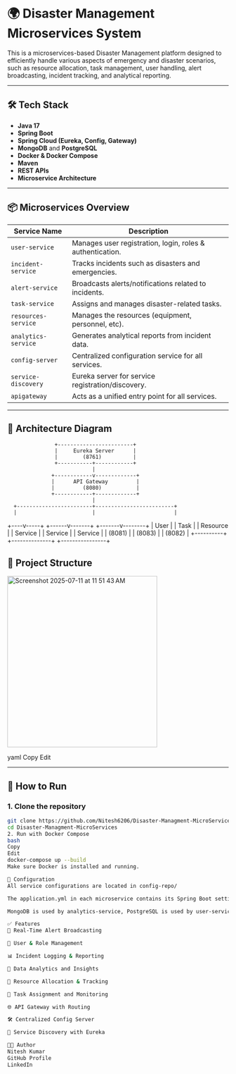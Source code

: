 # 🌍 Disaster Management Microservices System

This is a microservices-based Disaster Management platform designed to efficiently handle various aspects of emergency and disaster scenarios, such as resource allocation, task management, user handling, alert broadcasting, incident tracking, and analytical reporting.

---

## 🛠️ Tech Stack

- **Java 17**
- **Spring Boot**
- **Spring Cloud (Eureka, Config, Gateway)**
- **MongoDB** and **PostgreSQL**
- **Docker & Docker Compose**
- **Maven**
- **REST APIs**
- **Microservice Architecture**

---

## 📦 Microservices Overview

| Service Name       | Description                                           |
|--------------------|-------------------------------------------------------|
| `user-service`     | Manages user registration, login, roles & authentication. |
| `incident-service` | Tracks incidents such as disasters and emergencies.     |
| `alert-service`    | Broadcasts alerts/notifications related to incidents.  |
| `task-service`     | Assigns and manages disaster-related tasks.            |
| `resources-service`| Manages the resources (equipment, personnel, etc).     |
| `analytics-service`| Generates analytical reports from incident data.       |
| `config-server`    | Centralized configuration service for all services.    |
| `service-discovery`| Eureka server for service registration/discovery.      |
| `apigateway`       | Acts as a unified entry point for all services.        |

---

## 🔄 Architecture Diagram


                   +------------------------+
                   |     Eureka Server      |
                   |        (8761)          |
                   +-----------+------------+
                               |
                  +------------v-------------+
                  |      API Gateway         |
                  |         (8080)           |
                  +------------+-------------+
                               |
      +------------------------+-------------------------+
      |                        |                         |
 +----v-----+           +------v-------+         +-------v--------+
 | User     |           | Task         |         | Resource       |
 | Service  |           | Service      |         | Service        |
 | (8081)   |           | (8083)       |         | (8082)         |
 +----------+           +--------------+         +----------------+


## 📁 Project Structure
<img width="341" height="389" alt="Screenshot 2025-07-11 at 11 51 43 AM" src="https://github.com/user-attachments/assets/9ec7ff49-8155-4f09-aa20-554273f91f40" />



yaml
Copy
Edit

---

## 🚀 How to Run

### 1. Clone the repository

```bash
git clone https://github.com/Nitesh6206/Disaster-Managment-MicroServices.git
cd Disaster-Managment-MicroServices
2. Run with Docker Compose
bash
Copy
Edit
docker-compose up --build
Make sure Docker is installed and running.

📄 Configuration
All service configurations are located in config-repo/

The application.yml in each microservice contains its Spring Boot settings.

MongoDB is used by analytics-service, PostgreSQL is used by user-service and others as needed.

✅ Features
📡 Real-Time Alert Broadcasting

👥 User & Role Management

📊 Incident Logging & Reporting

🧠 Data Analytics and Insights

🧰 Resource Allocation & Tracking

📌 Task Assignment and Monitoring

🌐 API Gateway with Routing

🛠️ Centralized Config Server

🔎 Service Discovery with Eureka

👨‍💻 Author
Nitesh Kumar
GitHub Profile
LinkedIn


